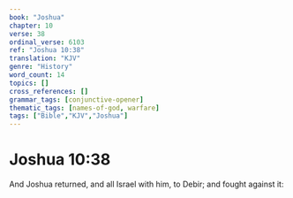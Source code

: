 ```yaml
---
book: "Joshua"
chapter: 10
verse: 38
ordinal_verse: 6103
ref: "Joshua 10:38"
translation: "KJV"
genre: "History"
word_count: 14
topics: []
cross_references: []
grammar_tags: [conjunctive-opener]
thematic_tags: [names-of-god, warfare]
tags: ["Bible","KJV","Joshua"]
---
```


# Joshua 10:38

And Joshua returned, and all Israel with him, to Debir; and fought against it:
